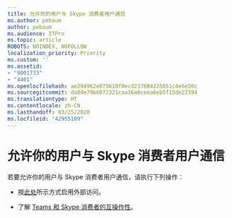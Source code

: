 ```yaml
---
title: 允许你的用户与 Skype 消费者用户通信
ms.author: pebaum
author: pebaum
ms.audience: ITPro
ms.topic: article
ROBOTS: NOINDEX, NOFOLLOW
localization_priority: Priority
ms.custom: ''
ms.assetid:
- "9001733"
- "4401"
ms.openlocfilehash: ae294962e075610f0ecd237684225851c4e6e50c
ms.sourcegitcommit: da04e79b6072321caa16a6ceea6eb5f15de22394
ms.translationtype: HT
ms.contentlocale: zh-CN
ms.lasthandoff: 03/25/2020
ms.locfileid: "42955109"
---
```

# <a name="allow-your-users-to-communicate-with-skype-consumer-users"></a>允许你的用户与 Skype 消费者用户通信

若要允许你的用户与 Skype 消费者用户通信，请执行下列操作：

- 按[此处](https://docs.microsoft.com/microsoftteams/manage-external-access#allow-or-block-domains)所示方式启用外部访问。

- 了解 [Teams 和 Skype 消费者的互操作性](https://docs.microsoft.com/microsoftteams/teams-skype-interop)。
